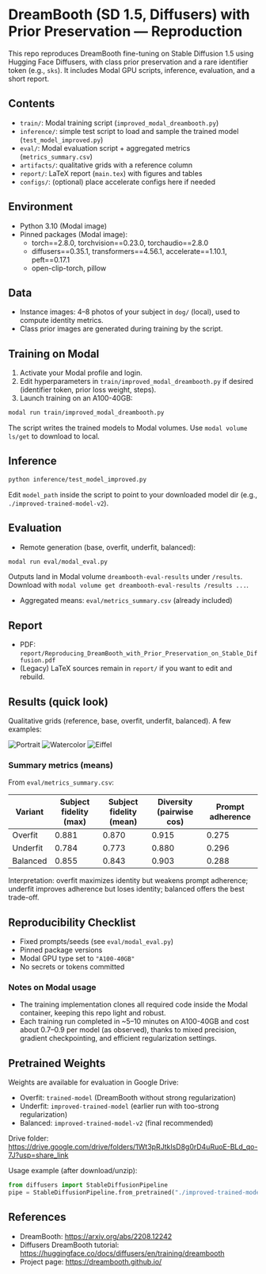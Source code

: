# DreamBooth (SD 1.5, Diffusers) with Prior Preservation — Reproduction

This repo reproduces DreamBooth fine-tuning on Stable Diffusion 1.5 using Hugging Face Diffusers, with class prior preservation and a rare identifier token (e.g., `sks`). It includes Modal GPU scripts, inference, evaluation, and a short report.

## Contents
- `train/`: Modal training script (`improved_modal_dreambooth.py`)
- `inference/`: simple test script to load and sample the trained model (`test_model_improved.py`)
- `eval/`: Modal evaluation script + aggregated metrics (`metrics_summary.csv`)
- `artifacts/`: qualitative grids with a reference column
- `report/`: LaTeX report (`main.tex`) with figures and tables
- `configs/`: (optional) place accelerate configs here if needed

## Environment
- Python 3.10 (Modal image)
- Pinned packages (Modal image):
  - torch==2.8.0, torchvision==0.23.0, torchaudio==2.8.0
  - diffusers==0.35.1, transformers==4.56.1, accelerate==1.10.1, peft==0.17.1
  - open-clip-torch, pillow

## Data
- Instance images: 4–8 photos of your subject in `dog/` (local), used to compute identity metrics.
- Class prior images are generated during training by the script.

## Training on Modal
1) Activate your Modal profile and login.
2) Edit hyperparameters in `train/improved_modal_dreambooth.py` if desired (identifier token, prior loss weight, steps).
3) Launch training on an A100-40GB:
```bash
modal run train/improved_modal_dreambooth.py
```
The script writes the trained models to Modal volumes. Use `modal volume ls/get` to download to local.

## Inference 
```bash
python inference/test_model_improved.py
```
Edit `model_path` inside the script to point to your downloaded model dir (e.g., `./improved-trained-model-v2`).

## Evaluation
- Remote generation (base, overfit, underfit, balanced):
```bash
modal run eval/modal_eval.py
```
Outputs land in Modal volume `dreambooth-eval-results` under `/results`. Download with `modal volume get dreambooth-eval-results /results ...`.

- Aggregated means: `eval/metrics_summary.csv` (already included)

## Report
- PDF: `report/Reproducing_DreamBooth_with_Prior_Preservation_on_Stable_Diffusion.pdf`
- (Legacy) LaTeX sources remain in `report/` if you want to edit and rebuild.

## Results (quick look)

Qualitative grids (reference, base, overfit, underfit, balanced). A few examples:

![Portrait](artifacts/grids_with_ref/sks_dog_running_in_a_park__seed0.png)
![Watercolor](artifacts/grids_with_ref/a_watercolor_painting_of_sks_dog.png)
![Eiffel](artifacts/grids_with_ref/sks_dog_in_front_of_the_eiffel_tower.png)

### Summary metrics (means)

From `eval/metrics_summary.csv`:

| Variant   | Subject fidelity (max) | Subject fidelity (mean) | Diversity (pairwise cos) | Prompt adherence |
|-----------|-------------------------|--------------------------|--------------------------|------------------|
| Overfit   | 0.881                   | 0.870                    | 0.915                    | 0.275            |
| Underfit  | 0.784                   | 0.773                    | 0.880                    | 0.296            |
| Balanced  | 0.855                   | 0.843                    | 0.903                    | 0.288            |

Interpretation: overfit maximizes identity but weakens prompt adherence; underfit improves adherence but loses identity; balanced offers the best trade-off.

## Reproducibility Checklist
- Fixed prompts/seeds (see `eval/modal_eval.py`)
- Pinned package versions
- Modal GPU type set to `"A100-40GB"`
- No secrets or tokens committed

### Notes on Modal usage
- The training implementation clones all required code inside the Modal container, keeping this repo light and robust.
- Each training run completed in ~5–10 minutes on A100-40GB and cost about $0.7–$0.9 per model (as observed), thanks to mixed precision, gradient checkpointing, and efficient regularization settings.

## Pretrained Weights

Weights are available for evaluation in Google Drive:

- Overfit: `trained-model` (DreamBooth without strong regularization)
- Underfit: `improved-trained-model` (earlier run with too-strong regularization)
- Balanced: `improved-trained-model-v2` (final recommended)

Drive folder: https://drive.google.com/drive/folders/1Wt3pRJtkIsD8g0rD4uRuoE-BLd_qo-7J?usp=share_link

Usage example (after download/unzip):
```python
from diffusers import StableDiffusionPipeline
pipe = StableDiffusionPipeline.from_pretrained("./improved-trained-model-v2", safety_checker=None, requires_safety_checker=False)
```

## References
- DreamBooth: https://arxiv.org/abs/2208.12242
- Diffusers DreamBooth tutorial: https://huggingface.co/docs/diffusers/en/training/dreambooth
- Project page: https://dreambooth.github.io/
